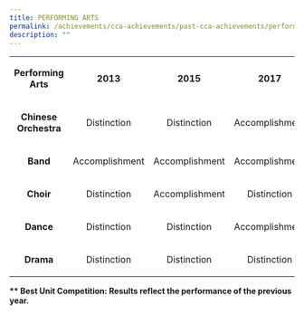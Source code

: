 ```yaml
---
title: PERFORMING ARTS
permalink: /achievements/cca-achievements/past-cca-achievements/performing-arts/
description: ""
---
```

<table width="0">
<tbody>
<tr>
<td style="text-align: center;" width="121">
<p><strong>Performing Arts</strong></p>
</td>
<td style="text-align: center;" width="151">
<p><strong>2013</strong></p>
</td>
<td style="text-align: center;" width="151">
<p><strong>2015</strong></p>
</td>
<td style="text-align: center;" width="142">
<p><strong>2017</strong></p>
</td>
</tr>
<tr>
<td style="text-align: center;" width="121">
<p><strong>Chinese Orchestra</strong></p>
</td>
<td style="text-align: center;" width="151">
<p>Distinction</p>
</td>
<td style="text-align: center;" width="151">
<p>Distinction</p>
</td>
<td style="text-align: center;" width="142">
<p>Accomplishment</p>
</td>
</tr>
<tr>
<td style="text-align: center;" width="121">
<p><strong>Band</strong></p>
</td>
<td style="text-align: center;" width="151">
<p>Accomplishment</p>
</td>
<td style="text-align: center;" width="151">
<p>Accomplishment</p>
</td>
<td style="text-align: center;" width="142">
<p>Accomplishment</p>
</td>
</tr>
<tr>
<td style="text-align: center;" width="121">
<p><strong>Choir</strong></p>
</td>
<td style="text-align: center;" width="151">
<p>Distinction</p>
</td>
<td style="text-align: center;" width="151">
<p>Accomplishment</p>
</td>
<td style="text-align: center;" width="142">
<p>Distinction</p>
</td>
</tr>
<tr>
<td style="text-align: center;" width="121">
<p><strong>Dance</strong></p>
</td>
<td style="text-align: center;" width="151">
<p>Distinction</p>
</td>
<td style="text-align: center;" width="151">
<p>Distinction</p>
</td>
<td style="text-align: center;" width="142">
<p>Accomplishment</p>
</td>
</tr>
<tr>
<td style="text-align: center;" width="121">
<p><strong>Drama</strong></p>
</td>
<td style="text-align: center;" width="151">
<p>Distinction</p>
</td>
<td style="text-align: center;" width="151">
<p>Distinction</p>
</td>
<td style="text-align: center;" width="142">
<p>Distinction</p>
</td>
</tr>
</tbody>
</table>
<p><strong>** Best Unit Competition: Results reflect the performance of the previous year.</strong></p>